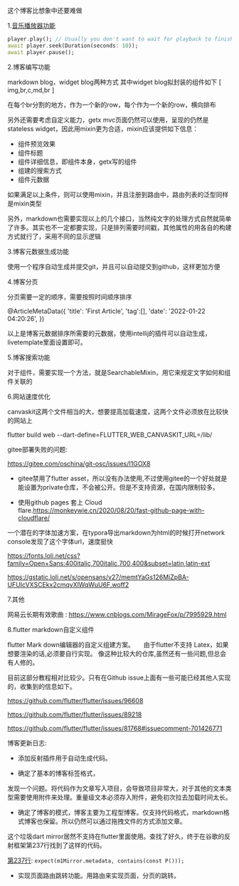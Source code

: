 这个博客比想象中还要难做

1.[音乐播放器功能](https://pub.dev/packages/just_audio)
```dart
player.play(); // Usually you don't want to wait for playback to finish.
await player.seek(Duration(seconds: 10));
await player.pause();
```

2.博客编写功能

markdown blog，widget blog两种方式
其中widget blog拟封装的组件如下
[
img,br,c,md,br
]

在每个br分割的地方，作为一个新的row，每个作为一个新的row，横向排布

另外还需要考虑自定义能力，getx mvc页面仍然可以使用，呈现的仍然是stateless widget，因此用mixin更为合适，mixin应该提供如下信息：
- 组件预览效果
- 组件标题
- 组件详细信息，即组件本身，getx写的组件
- 组建的搜索方式
- 组件元数据

如果满足以上条件，则可以使用mixin，并且注册到路由中，路由列表的泛型同样是mixin类型

另外，markdown也需要实现以上的几个接口，当然纯文字的处理方式自然就简单了许多。其实也不一定都要实现，只是排列需要时间戳，其他属性的用各自的构建方式就行了，采用不同的显示逻辑

3.博客元数据生成功能

使用一个程序自动生成并提交git，并且可以自动提交到github，这样更加方便

4.博客分页

分页需要一定的顺序，需要按照时间顺序排序

@ArticleMetaData({
'title': 'First Article',
'tag':[],
'date': '2022-01-22 04:20:26',
})

以上是博客元数据排序所需要的元数据，使用intellij的插件可以自动生成，livetemplate里面设置即可。

5.博客搜索功能

对于组件，需要实现一个方法，就是SearchableMixin，用它来规定文字如何和组件关联的

6.网站速度优化

canvaskit这两个文件相当的大，想要提高加载速度，这两个文件必须放在比较快的网站上

flutter build web --dart-define=FLUTTER_WEB_CANVASKIT_URL=/lib/

gitee部署失败的问题:

https://gitee.com/oschina/git-osc/issues/I1GOX8

- gitee禁用了flutter asset，所以没有办法使用,不过使用gitee的一个好处就是能设置为private仓库，不会被公开。但是不支持资源，在国内限制较多。

- 使用github pages 套上 Cloud flare.https://monkeywie.cn/2020/08/20/fast-github-page-with-cloudflare/

一个潜在的字体加速方案，在typora导出markdown为html的时候打开network console发现了这个字体url，速度挺快

https://fonts.loli.net/css?family=Open+Sans:400italic,700italic,700,400&subset=latin,latin-ext

https://gstatic.loli.net/s/opensans/v27/memtYaGs126MiZpBA-UFUIcVXSCEkx2cmqvXlWqWuU6F.woff2

7.其他

网易云长期有效歌曲 : https://www.cnblogs.com/MirageFox/p/7995929.html

8.flutter markdown自定义组件

flutter Mark down编辑器的自定义组建方案。　　由于flutter不支持 Latex，如果想要渲染的话,必须要自行实现。
像这种比较大的仓库,虽然还有一些问题,但总会有人修的。

目前这部分教程相对比较少。只有在Github issue上面有一些可能已经其他人实现的，收集到的信息如下。

https://github.com/flutter/flutter/issues/96608

https://github.com/flutter/flutter/issues/89218

https://github.com/flutter/flutter/issues/81768#issuecomment-701426771








博客更新日志:

- 添加反射插件用于自动生成代码。

- 确定了基本的博客标签格式，

发现一个问题。将代码作为文章写入项目，会导致项目非常大，对于其他的文本类型需要使用附件来处理。重量级文本必须存入附件，避免初次拉去加载时间太长。

- 确定了博客的模式，博客主要为工程型博客。仅支持代码格式，markdown格式博客也保留。所以仍然可以通过拖拽文件的方式添加文章。


这个垃圾dart mirror居然不支持在flutter里面使用。查找了好久，终于在谷歌的反射框架第237行找到了这样的代码。

[第237行](https://github.com/google/reflectable.dart/blob/b7f8dde0658882093d4438dcf820ed6b02c9292c/test_reflectable/test/meta_reflector_test.dart#L237):
```expect(m1Mirror.metadata, contains(const P()));```


- 实现页面路由跳转功能。用路由来实现页面，分页的跳转。














































































